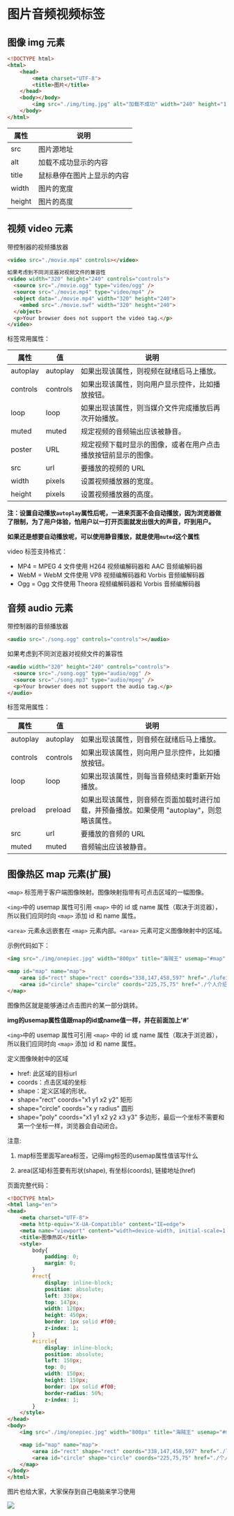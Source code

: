 # 图片音频视频标签

## 图像 img 元素

```html
<!DOCTYPE html>
<html>
	<head>
		<meta charset="UTF-8">
		<title>图片</title>
	</head>
	<body></body>
		<img src="./img/timg.jpg" alt="加载不成功" width="240" height="160"/>
	</body>
</html>
```
| 属性 | 说明 |
| --- | --- |
|src	|	    图片源地址|
|alt	|     加载不成功显示的内容|
|title  |   鼠标悬停在图片上显示的内容|
|width	|	  图片的宽度|
|height |		图片的高度|


## 视频 video 元素

带控制器的视频播放器

```html
<video src="./movie.mp4" controls></video>

如果考虑到不同浏览器对视频文件的兼容性
<video width="320" height="240" controls="controls">
  <source src="./movie.ogg" type="video/ogg" />
  <source src="./movie.mp4" type="video/mp4" />
  <object data="./movie.mp4" width="320" height="240">
    <embed src="./movie.swf" width="320" height="240">
  </object> 
  <p>Your browser does not support the video tag.</p>
</video>
```

标签常用属性：

| 属性     | 值       | 说明                                                                                        |
| -------- | -------- | ------------------------------------------------------------------------------------------- |
| autoplay | autoplay | 如果出现该属性，则视频在就绪后马上播放。                                                    |
| controls | controls | 如果出现该属性，则向用户显示控件，比如播放按钮。                                            |
| loop     | loop     | 如果出现该属性，则当媒介文件完成播放后再次开始播放。                                        |
| muted    | muted    | 规定视频的音频输出应该被静音。                                                              |
| poster   | URL      | 规定视频下载时显示的图像，或者在用户点击播放按钮前显示的图像。                              |
| src      | url      | 要播放的视频的 URL                                                                          |
| width    | pixels   | 设置视频播放器的宽度。                                                                      |
| height   | pixels   | 设置视频播放器的高度。                                                                      |

<b>注：设置自动播放`autoplay`属性后呢，一进来页面不会自动播放，因为浏览器做了限制，为了用户体验，怕用户以一打开页面就发出很大的声音，吓到用户。</b>

<b>如果还是想要自动播放呢，可以使用静音播放，就是使用`muted`这个属性</b>

video 标签支持格式：

- MP4 = MPEG 4 文件使用 H264 视频编解码器和 AAC 音频编解码器
- WebM = WebM 文件使用 VP8 视频编解码器和 Vorbis 音频编解码器
- Ogg = Ogg 文件使用 Theora 视频编解码器和 Vorbis 音频编解码器

## 音频 audio 元素

带控制器的音频播放器

```html
<audio src="./song.ogg" controls="controls"></audio>
```

如果考虑到不同浏览器对视频文件的兼容性

```html
<audio width="320" height="240" controls="controls">
  <source src="./song.ogg" type="audio/ogg" />
  <source src="./song.mp3" type="audio/mpeg" />
  <p>Your browser does not support the audio tag.</p>
</audio>
```

标签常用属性：

| 属性     | 值       | 说明                                                                                        |
| -------- | -------- | ------------------------------------------------------------------------------------------- |
| autoplay | autoplay | 如果出现该属性，则音频在就绪后马上播放。                                                    |
| controls | controls | 如果出现该属性，则向用户显示控件，比如播放按钮。                                            |
| loop     | loop     | 如果出现该属性，则每当音频结束时重新开始播放。                                              |
| preload  | preload  | 如果出现该属性，则音频在页面加载时进行加载，并预备播放。如果使用 "autoplay"，则忽略该属性。 |
| src      | url      | 要播放的音频的 URL                                                                          |
| muted    | muted    | 音频输出应该被静音。 

## 图像热区 map 元素(扩展)

`<map>` 标签用于客户端图像映射。图像映射指带有可点击区域的一幅图像。

`<img>`中的 usemap 属性可引用 `<map>` 中的 id 或 name 属性（取决于浏览器），所以我们应同时向 `<map>` 添加 id 和 name 属性。

`<area>` 元素永远嵌套在 `<map>` 元素内部。`<area>` 元素可定义图像映射中的区域。

示例代码如下：
```html
<img src="./img/onepiec.jpg" width="800px" title="海贼王" usemap="#map" />

<map id="map" name="map">
    <area id="rect" shape="rect" coords="338,147,458,597" href="./lufei.png" />
    <area id="circle" shape="circle" coords="225,75,75" href="./个人介绍.html" target="_blank" />
</map> 
```
图像热区就是能够通过点击图片的某一部分跳转。

**img的usemap属性值跟map的id或name值一样，并在前面加上'#'**

`<img>`中的 usemap 属性可引用 `<map>` 中的 id 或 name 属性（取决于浏览器），所以我们应同时向 `<map>` 添加 id 和 name 属性。

定义图像映射中的区域

- href:  此区域的目标url
- coords：点击区域的坐标
- shape：定义区域的形状。
- shape="rect" coords="x1 y1 x2 y2" 矩形
- shape="circle" coords="x y radius" 圆形
- shape="poly" coords="x1 y1 x2 y2 x3 y3" 多边形，最后一个坐标不需要和第一个坐标一样，浏览器会自动闭合。

注意:

1. map标签里面写area标签，记得img标签的usemap属性值该写什么

2. area(区域)标签要有形状(shape), 有坐标(coords), 链接地址(href) 

页面完整代码：

```html
<!DOCTYPE html>
<html lang="en">
<head>
    <meta charset="UTF-8">
    <meta http-equiv="X-UA-Compatible" content="IE=edge">
    <meta name="viewport" content="width=device-width, initial-scale=1.0">
    <title>图像热区</title>
    <style>
        body{
            padding: 0;
            margin: 0;
        }
        #rect{
            display: inline-block;
            position: absolute;
            left: 338px;
            top: 147px;
            width: 120px;
            height: 450px;
            border: 1px solid #f00;
            z-index: 1;
        }
        #circle{
            display: inline-block;
            position: absolute;
            left: 150px;
            top: 0;
            width: 150px;
            height: 150px;
            border: 1px solid #f00;
            border-radius: 50%;
            z-index: 1;
        }
    </style>
</head>
<body>
    <img src="./img/onepiec.jpg" width="800px" title="海贼王" usemap="#map" />

    <map id="map" name="map">
        <area id="rect" shape="rect" coords="338,147,458,597" href="./lufei.png" />
        <area id="circle" shape="circle" coords="225,75,75" href="./个人介绍.html" target="_blank" />
    </map> 
</body>
</html>
```

图片也给大家，大家保存到自己电脑来学习使用

<img src="./img/onepiec.jpg" class="zoom-custom-imgs" style="max-width: 800px" />